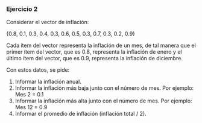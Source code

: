 ### Ejercicio 2

Considerar el vector de inflación:

{0.8, 0.1, 0.3, 0.4, 0.3, 0.6, 0.5, 0.3, 0.7, 0.3, 0.2, 0.9}

Cada ítem del vector representa la inflación de un mes, de tal manera que el primer ítem
del vector, que es 0.8, representa la inflación de enero y el último ítem del vector, que es 0.9,
representa la inflación de diciembre.

Con estos datos, se pide:

1. Informar la inflación anual.
2. Informar la inflación más baja junto con el número de mes. Por ejemplo: Mes 2 = 0.1
3. Informar la inflación más alta junto con el número de mes. Por ejemplo: Mes 12 = 0.9
4. Informar el promedio de inflación (inflación total / 2).
